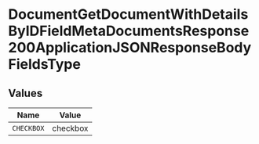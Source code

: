 # DocumentGetDocumentWithDetailsByIDFieldMetaDocumentsResponse200ApplicationJSONResponseBodyFieldsType


## Values

| Name       | Value      |
| ---------- | ---------- |
| `CHECKBOX` | checkbox   |
